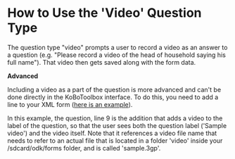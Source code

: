 # How to Use the 'Video' Question Type

The question type "video" prompts a user to record a video as an answer to a question (e.g. "Please record a video of the head of household saying his full name"). That video then gets saved along with the form data. 

**Advanced**

Including a video as a part of the question is more advanced and can't be done directly in the KoBoToolbox interface. To do this, you need to add a line to your XML form ([here is an example](https://drive.google.com/file/d/1hntTE1WbAwigcsbOFGgEbO1vEWJPs6uS/view)).  

In this example, the question, line 9 is the addition that adds a video to the label of the question, so that the user sees both the question label ('Sample video') and the video itself. Note that it references a video file name that needs to refer to an actual file that is located in a folder 'video' inside your /sdcard/odk/forms folder, and is called 'sample.3gp'. 
